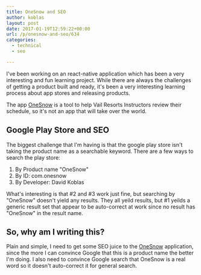 ```yaml
---
title: OneSnow and SEO
author: koblas
layout: post
date: 2017-01-19T12:59:22+00:00
url: /p/onesnow-and-seo/634
categories:
  - technical
  - seo

---
```


I've been working on an react-native application which has been a very interesting and fun learning project. While there are
always the challenges of getting a product built and ready, it's been a very interesting learning process about app stores
and releasing products.

The app [OneSnow](http://onesnow.com) is a tool to help Vail Resorts Instructors review their schedule, so it's not an app that will 
take over the world. 

## Google Play Store and SEO

The biggest challenge that I'm having is that the google play store isn't taking the product name as a searchable keyword. There are
a few ways to search the play store:

1. By Product name "OneSnow"
1. By ID: com.onesnow
1. By Developer: David Koblas

What's interesting is that #2 and #3 work just fine, but searching by "OneSnow" doesn't yield any results. They all yeild results, 
but #1 yeilds a generic result set that appear to be auto-correct at work since no result has "OneSnow" in the result name.

## So, why am I writing this?

Plain and simple, I need to get some SEO juice to the [OneSnow](https://play.google.com/store/apps/details?id=com.onesnow) application,
since the more I can convince Google that this is a product name the better I'm doing. I also need to convince Google search that OneSnow is
a real word so it doesn't auto-correct it for general search.
